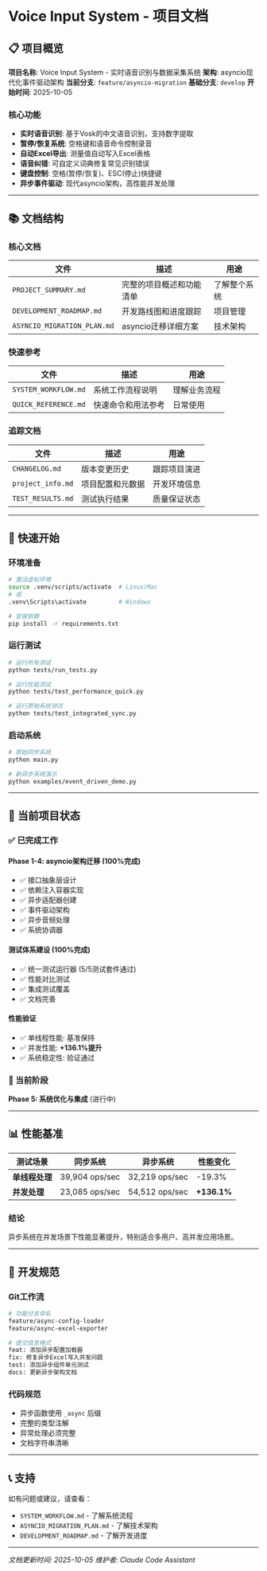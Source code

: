 # Voice Input System - 项目文档

## 📋 项目概览

**项目名称**: Voice Input System - 实时语音识别与数据采集系统
**架构**: asyncio现代化事件驱动架构
**当前分支**: `feature/asyncio-migration`
**基础分支**: `develop`
**开始时间**: 2025-10-05

### 核心功能
- **实时语音识别**: 基于Vosk的中文语音识别，支持数字提取
- **暂停/恢复系统**: 空格键和语音命令控制录音
- **自动Excel导出**: 测量值自动写入Excel表格
- **语音纠错**: 可自定义词典修复常见识别错误
- **键盘控制**: 空格(暂停/恢复)、ESC(停止)快捷键
- **异步事件驱动**: 现代asyncio架构，高性能并发处理

---

## 📚 文档结构

### 核心文档
| 文件 | 描述 | 用途 |
|------|-------------|---------|
| `PROJECT_SUMMARY.md` | 完整的项目概述和功能清单 | 了解整个系统 |
| `DEVELOPMENT_ROADMAP.md` | 开发路线图和进度跟踪 | 项目管理 |
| `ASYNCIO_MIGRATION_PLAN.md` | asyncio迁移详细方案 | 技术架构 |

### 快速参考
| 文件 | 描述 | 用途 |
|------|-------------|---------|
| `SYSTEM_WORKFLOW.md` | 系统工作流程说明 | 理解业务流程 |
| `QUICK_REFERENCE.md` | 快速命令和用法参考 | 日常使用 |

### 追踪文档
| 文件 | 描述 | 用途 |
|------|-------------|---------|
| `CHANGELOG.md` | 版本变更历史 | 跟踪项目演进 |
| `project_info.md` | 项目配置和元数据 | 开发环境信息 |
| `TEST_RESULTS.md` | 测试执行结果 | 质量保证状态 |

---

## 🚀 快速开始

### 环境准备
```bash
# 激活虚拟环境
source .venv/scripts/activate  # Linux/Mac
# 或
.venv\Scripts\activate         # Windows

# 安装依赖
pip install -r requirements.txt
```

### 运行测试
```bash
# 运行所有测试
python tests/run_tests.py

# 运行性能测试
python tests/test_performance_quick.py

# 运行原始系统测试
python tests/test_integrated_sync.py
```

### 启动系统
```bash
# 原始同步系统
python main.py

# 新异步系统演示
python examples/event_driven_demo.py
```

---

## 🎯 当前项目状态

### ✅ 已完成工作

#### Phase 1-4: asyncio架构迁移 (100%完成)
- ✅ 接口抽象层设计
- ✅ 依赖注入容器实现
- ✅ 异步适配器创建
- ✅ 事件驱动架构
- ✅ 异步音频处理
- ✅ 系统协调器

#### 测试体系建设 (100%完成)
- ✅ 统一测试运行器 (5/5测试套件通过)
- ✅ 性能对比测试
- ✅ 集成测试覆盖
- ✅ 文档完善

#### 性能验证
- ✅ 单线程性能: 基准保持
- ✅ 并发性能: **+136.1%提升**
- ✅ 系统稳定性: 验证通过

### 🔄 当前阶段
**Phase 5: 系统优化与集成** (进行中)

---

## 📊 性能基准

| 测试场景 | 同步系统 | 异步系统 | 性能变化 |
|---------|---------|---------|---------|
| **单线程处理** | 39,904 ops/sec | 32,219 ops/sec | -19.3% |
| **并发处理** | 23,085 ops/sec | 54,512 ops/sec | **+136.1%** |

### 结论
异步系统在并发场景下性能显著提升，特别适合多用户、高并发应用场景。

---

## 🔧 开发规范

### Git工作流
```bash
# 功能分支命名
feature/async-config-loader
feature/async-excel-exporter

# 提交信息格式
feat: 添加异步配置加载器
fix: 修复异步Excel写入并发问题
test: 添加异步组件单元测试
docs: 更新异步架构文档
```

### 代码规范
- 异步函数使用 `_async` 后缀
- 完整的类型注解
- 异常处理必须完整
- 文档字符串清晰

---

## 📞 支持

如有问题或建议，请查看：
- `SYSTEM_WORKFLOW.md` - 了解系统流程
- `ASYNCIO_MIGRATION_PLAN.md` - 了解技术架构
- `DEVELOPMENT_ROADMAP.md` - 了解开发进度

---

*文档更新时间: 2025-10-05*
*维护者: Claude Code Assistant*